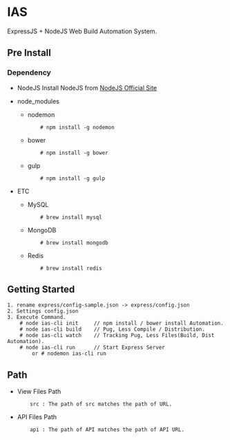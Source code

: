 # IAS

ExpressJS + NodeJS Web Build Automation System.

## Pre Install

### Dependency

- NodeJS
Install NodeJS from [NodeJS Official Site](https://nodejs.org/)

- node_modules
    - nodemon

        ```
            # npm install -g nodemon
        ```

    - bower

        ```
            # npm install -g bower
        ```

    - gulp

        ```
            # npm install -g gulp
        ```

- ETC
    - MySQL

        ```
            # brew install mysql
        ```

    - MongoDB

        ```
            # brew install mongodb
        ```

    - Redis

        ```
            # brew install redis
        ```

## Getting Started

```
1. rename express/config-sample.json -> express/config.json
2. Settings config.json
3. Execute Command.
    # node ias-cli init     // npm install / bower install Automation.
    # node ias-cli build    // Pug, Less Compile / Distribution.
    # node ias-cli watch    // Tracking Pug, Less Files(Build, Dist Automation).
    # node ias-cli run      // Start Express Server
        or # nodemon ias-cli run

```

## Path
- View Files Path

    ```
        src : The path of src matches the path of URL.
    ```

- API Files Path

    ```
        api : The path of API matches the path of API URL.
    ```